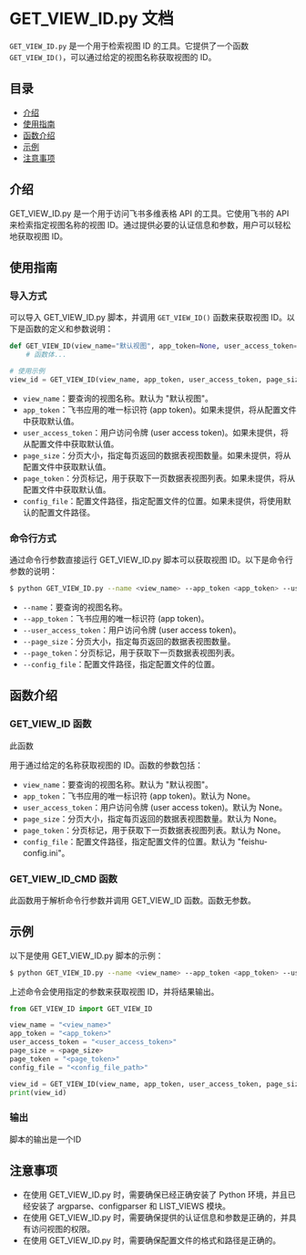 # GET_VIEW_ID.py 文档

`GET_VIEW_ID.py` 是一个用于检索视图 ID 的工具。它提供了一个函数 `GET_VIEW_ID()`，可以通过给定的视图名称获取视图的 ID。

## 目录

- [介绍](#介绍)
- [使用指南](#使用指南)
- [函数介绍](#函数介绍)
- [示例](#示例)
- [注意事项](#注意事项)

## 介绍

GET_VIEW_ID.py 是一个用于访问飞书多维表格 API 的工具。它使用飞书的 API 来检索指定视图名称的视图 ID。通过提供必要的认证信息和参数，用户可以轻松地获取视图 ID。

## 使用指南

### 导入方式

可以导入 GET_VIEW_ID.py 脚本，并调用 `GET_VIEW_ID()` 函数来获取视图 ID。以下是函数的定义和参数说明：

```python
def GET_VIEW_ID(view_name="默认视图", app_token=None, user_access_token=None, page_size=None, page_token=None, config_file=None):
    # 函数体...

# 使用示例
view_id = GET_VIEW_ID(view_name, app_token, user_access_token, page_size, page_token, config_file)
```

- `view_name`：要查询的视图名称。默认为 "默认视图"。
- `app_token`：飞书应用的唯一标识符 (app token)。如果未提供，将从配置文件中获取默认值。
- `user_access_token`：用户访问令牌 (user access token)。如果未提供，将从配置文件中获取默认值。
- `page_size`：分页大小，指定每页返回的数据表视图数量。如果未提供，将从配置文件中获取默认值。
- `page_token`：分页标记，用于获取下一页数据表视图列表。如果未提供，将从配置文件中获取默认值。
- `config_file`：配置文件路径，指定配置文件的位置。如果未提供，将使用默认的配置文件路径。

### 命令行方式

通过命令行参数直接运行 GET_VIEW_ID.py 脚本可以获取视图 ID。以下是命令行参数的说明：

```bash
$ python GET_VIEW_ID.py --name <view_name> --app_token <app_token> --user_access_token <user_access_token> --page_size <page_size> --page_token <page_token> --config_file <config_file_path>
```

- `--name`：要查询的视图名称。
- `--app_token`：飞书应用的唯一标识符 (app token)。
- `--user_access_token`：用户访问令牌 (user access token)。
- `--page_size`：分页大小，指定每页返回的数据表视图数量。
- `--page_token`：分页标记，用于获取下一页数据表视图列表。
- `--config_file`：配置文件路径，指定配置文件的位置。

## 函数介绍

### GET_VIEW_ID 函数

此函数

用于通过给定的名称获取视图的 ID。函数的参数包括：

- `view_name`：要查询的视图名称。默认为 "默认视图"。
- `app_token`：飞书应用的唯一标识符 (app token)。默认为 None。
- `user_access_token`：用户访问令牌 (user access token)。默认为 None。
- `page_size`：分页大小，指定每页返回的数据表视图数量。默认为 None。
- `page_token`：分页标记，用于获取下一页数据表视图列表。默认为 None。
- `config_file`：配置文件路径，指定配置文件的位置。默认为 "feishu-config.ini"。

### GET_VIEW_ID_CMD 函数

此函数用于解析命令行参数并调用 GET_VIEW_ID 函数。函数无参数。

## 示例

以下是使用 GET_VIEW_ID.py 脚本的示例：

```bash
$ python GET_VIEW_ID.py --name <view_name> --app_token <app_token> --user_access_token <user_access_token> --page_size <page_size> --page_token <page_token> --config_file <config_file_path>
```

上述命令会使用指定的参数来获取视图 ID，并将结果输出。

```python
from GET_VIEW_ID import GET_VIEW_ID

view_name = "<view_name>"
app_token = "<app_token>"
user_access_token = "<user_access_token>"
page_size = <page_size>
page_token = "<page_token>"
config_file = "<config_file_path>"

view_id = GET_VIEW_ID(view_name, app_token, user_access_token, page_size, page_token, config_file)
print(view_id)
```

### 输出

脚本的输出是一个ID

## 注意事项

- 在使用 GET_VIEW_ID.py 时，需要确保已经正确安装了 Python 环境，并且已经安装了 argparse、configparser 和 LIST_VIEWS 模块。
- 在使用 GET_VIEW_ID.py 时，需要确保提供的认证信息和参数是正确的，并具有访问视图的权限。
- 在使用 GET_VIEW_ID.py 时，需要确保配置文件的格式和路径是正确的。
